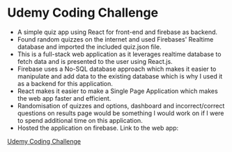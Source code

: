 # Udemy Coding Challenge

* A simple quiz app using React for front-end and firebase as backend.
* Found random quizzes on the internet and used Firebases' Realtime database and imported the included quiz.json file.
* This is a full-stack web application as it leverages realtime database to fetch data and is presented to the user using React.js.
* Firebase uses a No-SQL database approach which makes it easier to manipulate and add data to the existing database which is why I used it as a backend for this application.
* React makes it easier to make a Single Page Application which makes the web app faster and efficient.
* Randomisation of quizzes and options, dashboard and incorrect/correct questions on results page would be something I would work on if I were to spend additional time on this application.
* Hosted the application on firebase. Link to the web app:

[Udemy Coding Challenge](https://udemy-quiz-1eef0.web.app/)
